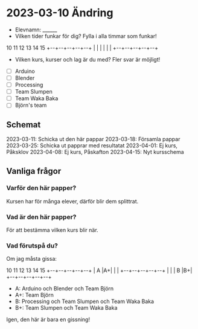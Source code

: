 # 2023-03-10 Ändring

 * Elevnamn: ______
 * Vilken tider funkar för dig? Fylla i alla timmar som funkar!

10 11 12 13 14 15
+--+--+--+--+--+
|  |  |  |  |  |
+--+--+--+--+--+

 * Vilken kurs, kurser och lag är du med? Fler svar är möjligt!

  * [ ] Arduino
  * [ ] Blender
  * [ ] Processing
  * [ ] Team Slumpen 
  * [ ] Team Waka Baka
  * [ ] Björn's team 

## Schemat

2023-03-11: Schicka ut den här pappar
2023-03-18: Församla pappar
2023-03-25: Schicka ut papprar med resultatat
2023-04-01: Ej kurs, Påksklov
2023-04-08: Ej kurs, Påskafton
2023-04-15: Nyt kursschema

## Vanliga frågor

### Varför den här papper?

Kursen har för många elever, därför blir dem splittrat.

### Vad är den här papper?

För att bestämma vilken kurs blir när.

### Vad förutspå du?

Om jag måsta gissa:

10 11 12 13 14 15
+--+--+--+--+--+
|  A  |A+|  |  |
+--+--+--+--+--+
|  |  |  B  |B+|
+--+--+--+--+--+

 * A: Arduino och Blender och Team Björn
 * A+: Team Björn
 * B: Processing och Team Slumpen och Team Waka Baka
 * B+: Team Slumpen och Team Waka Baka

Igen, den här är bara en gissning!

